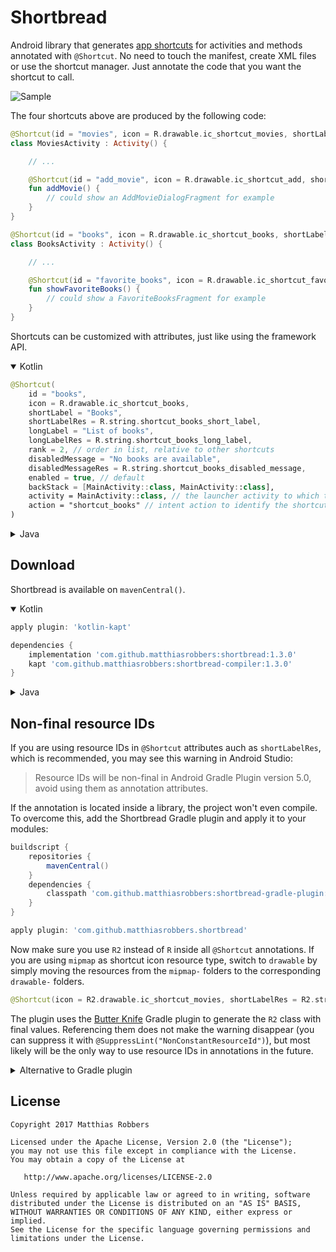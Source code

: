 Shortbread
==========

Android library that generates [app shortcuts][1] for activities and methods annotated with `@Shortcut`.
No need to touch the manifest, create XML files or use the shortcut manager. Just annotate the code that
you want the shortcut to call.

![Sample](sample.png)

The four shortcuts above are produced by the following code:

```kotlin
@Shortcut(id = "movies", icon = R.drawable.ic_shortcut_movies, shortLabel = "Movies")
class MoviesActivity : Activity() {

    // ...

    @Shortcut(id = "add_movie", icon = R.drawable.ic_shortcut_add, shortLabel = "Add movie")
    fun addMovie() {
        // could show an AddMovieDialogFragment for example
    }
}
```

```kotlin
@Shortcut(id = "books", icon = R.drawable.ic_shortcut_books, shortLabel = "Books")
class BooksActivity : Activity() {

    // ...

    @Shortcut(id = "favorite_books", icon = R.drawable.ic_shortcut_favorite, shortLabel = "Favorite books")
    fun showFavoriteBooks() {
        // could show a FavoriteBooksFragment for example
    }
}
```

Shortcuts can be customized with attributes, just like using the framework API.

<details open>
<summary>Kotlin</summary>

```kotlin
@Shortcut(
    id = "books",
    icon = R.drawable.ic_shortcut_books,
    shortLabel = "Books",
    shortLabelRes = R.string.shortcut_books_short_label,
    longLabel = "List of books",
    longLabelRes = R.string.shortcut_books_long_label,
    rank = 2, // order in list, relative to other shortcuts
    disabledMessage = "No books are available",
    disabledMessageRes = R.string.shortcut_books_disabled_message,
    enabled = true, // default
    backStack = [MainActivity::class, MainActivity::class],
    activity = MainActivity::class, // the launcher activity to which the shortcut should be attached
    action = "shortcut_books" // intent action to identify the shortcut from the launched activity
)
```
</details>
<details>
<summary>Java</summary>

```java
@Shortcut(
    id = "books",
    icon = R.drawable.ic_shortcut_books,
    shortLabel = "Books",
    shortLabelRes = R.string.shortcut_books_short_label,
    longLabel = "List of books",
    longLabelRes = R.string.shortcut_books_long_label,
    rank = 2, // order in list, relative to other shortcuts
    disabledMessage = "No books are available",
    disabledMessageRes = R.string.shortcut_books_disabled_message,
    enabled = true, // default
    backStack = {MainActivity.class, LibraryActivity.class},
    activity = MainActivity.class, // the launcher activity to which the shortcut should be attached
    action = "shortcut_books" // intent action to identify the shortcut from the launched activity
)
```
</details>

Download
--------

Shortbread is available on `mavenCentral()`.

<details open>
<summary>Kotlin</summary>

```groovy
apply plugin: 'kotlin-kapt'

dependencies {
    implementation 'com.github.matthiasrobbers:shortbread:1.3.0'
    kapt 'com.github.matthiasrobbers:shortbread-compiler:1.3.0'
}
```
</details>
<details>
<summary>Java</summary>

```groovy
dependencies {
    implementation 'com.github.matthiasrobbers:shortbread:1.3.0'
    annotationProcessor 'com.github.matthiasrobbers:shortbread-compiler:1.3.0'
}
```
</details>

Non-final resource IDs
----------------------
If you are using resource IDs in `@Shortcut` attributes auch as `shortLabelRes`, which is recommended, you may see this
warning in Android Studio:
> Resource IDs will be non-final in Android Gradle Plugin version 5.0, avoid using them as annotation attributes.

If the annotation is located inside a library, the project won't even compile. To overcome this, add the Shortbread
Gradle plugin and apply it to your modules:

```groovy
buildscript {
    repositories {
        mavenCentral()
    }
    dependencies {
        classpath 'com.github.matthiasrobbers:shortbread-gradle-plugin:1.3.0'
    }
}
```

```groovy
apply plugin: 'com.github.matthiasrobbers.shortbread'
```

Now make sure you use `R2` instead of `R` inside all `@Shortcut` annotations. If you are using `mipmap` as shortcut icon
resource type, switch to `drawable` by simply moving the resources from the `mipmap-` folders to the corresponding
`drawable-` folders.

```kotlin
@Shortcut(icon = R2.drawable.ic_shortcut_movies, shortLabelRes = R2.string.label_movies)
```

The plugin uses the [Butter Knife][2] Gradle plugin to generate the `R2` class with final values. Referencing them does
not make the warning disappear (you can suppress it with `@SuppressLint("NonConstantResourceId")`), but most likely will
be the only way to use resource IDs in annotations in the future.
<details>
<summary>Alternative to Gradle plugin</summary>

If for you can't (or don't want to) use the plugin, you can use the additional deprecated string attributes like
`iconResName`, `shortLabelResName` and so on.

```kotlin
@Shortcut(iconResName = "ic_shortcut_movies", shortLabelResName = "label_movies")
```
</details>

License
-------

    Copyright 2017 Matthias Robbers

    Licensed under the Apache License, Version 2.0 (the "License");
    you may not use this file except in compliance with the License.
    You may obtain a copy of the License at

       http://www.apache.org/licenses/LICENSE-2.0

    Unless required by applicable law or agreed to in writing, software
    distributed under the License is distributed on an "AS IS" BASIS,
    WITHOUT WARRANTIES OR CONDITIONS OF ANY KIND, either express or implied.
    See the License for the specific language governing permissions and
    limitations under the License.



 [1]: https://developer.android.com/guide/topics/ui/shortcuts.html
 [2]: https://github.com/JakeWharton/butterknife
